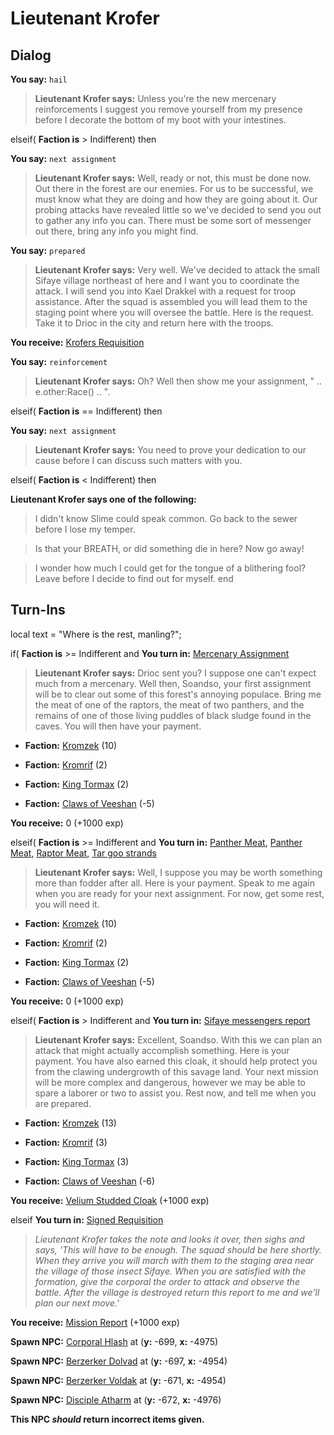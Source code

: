 # Lieutenant Krofer
## Dialog

**You say:** `hail`




>**Lieutenant Krofer says:** Unless you're the new mercenary reinforcements I suggest you remove yourself from my presence before I decorate the bottom of my boot with your intestines.

elseif( **Faction is** > Indifferent) then


**You say:** `next assignment`




>**Lieutenant Krofer says:** Well, ready or not, this must be done now. Out there in the forest are our enemies. For us to be successful, we must know what they are doing and how they are going about it. Our probing attacks have revealed little so we've decided to send you out to gather any info you can. There must be some sort of messenger out there, bring any info you might find.


**You say:** `prepared`




>**Lieutenant Krofer says:** Very well. We've decided to attack the small Sifaye village northeast of here and I want you to coordinate the attack. I will send you into Kael Drakkel with a request for troop assistance. After the squad is assembled you will lead them to the staging point where you will oversee the battle. Here is the request. Take it to Drioc in the city and return here with the troops.



**You receive:**  [Krofers Requisition](/item/1706)


**You say:** `reinforcement`




>**Lieutenant Krofer says:** Oh? Well then show me your assignment, " .. e.other:Race() .. ".


elseif( **Faction is** == Indifferent) then


**You say:** `next assignment`




>**Lieutenant Krofer says:** You need to prove your dedication to our cause before I can discuss such matters with you.


elseif( **Faction is** < Indifferent) then


**Lieutenant Krofer says one of the following:**

>I didn't know Slime could speak common.  Go back to the sewer before I lose my temper.

>Is that your BREATH, or did something die in here?  Now go away!

>I wonder how much I could get for the tongue of a blithering fool?  Leave before I decide to find out for myself.
end

## Turn-Ins



local text = "Where is the rest, manling?";



if( **Faction is** >= Indifferent and  **You turn in:** [Mercenary Assignment](/item/1702)


>**Lieutenant Krofer says:** Drioc sent you? I suppose one can't expect much from a mercenary. Well then, Soandso, your first assignment will be to clear out some of this forest's annoying populace. Bring me the meat of one of the raptors, the meat of two panthers, and the remains of one of those living puddles of black sludge found in the caves. You will then have your payment.


* __Faction:__ [Kromzek](/faction/448) (10)


* __Faction:__ [Kromrif](/faction/419) (2)


* __Faction:__ [King Tormax](/faction/429) (2)


* __Faction:__ [Claws of Veeshan](/faction/430) (-5)


 **You receive:** 0 (+1000 exp)

elseif( **Faction is** >= Indifferent and  **You turn in:** [Panther Meat](/item/22851), [Panther Meat](/item/22851), [Raptor Meat](/item/22852), [Tar goo strands](/item/1703)


>**Lieutenant Krofer says:** Well, I suppose you may be worth something more than fodder after all. Here is your payment. Speak to me again when you are ready for your next assignment. For now, get some rest, you will need it.


* __Faction:__ [Kromzek](/faction/448) (10)


* __Faction:__ [Kromrif](/faction/419) (2)


* __Faction:__ [King Tormax](/faction/429) (2)


* __Faction:__ [Claws of Veeshan](/faction/430) (-5)


 **You receive:** 0 (+1000 exp)

elseif( **Faction is** > Indifferent and  **You turn in:** [Sifaye messengers report](/item/1704)


>**Lieutenant Krofer says:** Excellent, Soandso. With this we can plan an attack that might actually accomplish something. Here is your payment. You have also earned this cloak, it should help protect you from the clawing undergrowth of this savage land. Your next mission will be more complex and dangerous, however we may be able to spare a laborer or two to assist you. Rest now, and tell me when you are prepared.


* __Faction:__ [Kromzek](/faction/448) (13)


* __Faction:__ [Kromrif](/faction/419) (3)


* __Faction:__ [King Tormax](/faction/429) (3)


* __Faction:__ [Claws of Veeshan](/faction/430) (-6)


 **You receive:**  [Velium Studded Cloak](/item/1705) (+1000 exp)

elseif **You turn in:** [Signed Requisition](/item/1707)


>*Lieutenant Krofer takes the note and looks it over, then sighs and says, 'This will have to be enough. The squad should be here shortly. When they arrive you will march with them to the staging area near the village of those insect Sifaye. When you are satisfied with the formation, give the corporal the order to attack and observe the battle. After the village is destroyed return this report to me and we'll plan our next move.'*


 **You receive:**  [Mission Report](/item/1708) (+1000 exp)


**Spawn NPC:**  [Corporal Hlash](/npc/119022) at (**y:** -699, **x:** -4975)


**Spawn NPC:**  [Berzerker Dolvad](/npc/119025) at (**y:** -697, **x:** -4954)


**Spawn NPC:**  [Berzerker Voldak](/npc/119027) at (**y:** -671, **x:** -4954)


**Spawn NPC:**  [Disciple Atharm](/npc/119028) at (**y:** -672, **x:** -4976)

**This NPC *should* return incorrect items given.**
